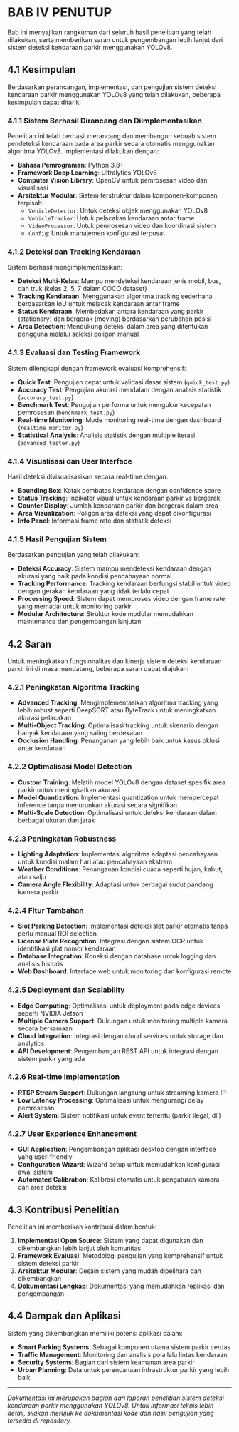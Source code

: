 # BAB IV PENUTUP

Bab ini menyajikan rangkuman dari seluruh hasil penelitian yang telah dilakukan, serta memberikan saran untuk pengembangan lebih lanjut dari sistem deteksi kendaraan parkir menggunakan YOLOv8.

## 4.1 Kesimpulan

Berdasarkan perancangan, implementasi, dan pengujian sistem deteksi kendaraan parkir menggunakan YOLOv8 yang telah dilakukan, beberapa kesimpulan dapat ditarik:

### 4.1.1 Sistem Berhasil Dirancang dan Diimplementasikan

Penelitian ini telah berhasil merancang dan membangun sebuah sistem pendeteksi kendaraan pada area parkir secara otomatis menggunakan algoritma YOLOv8. Implementasi dilakukan dengan:

- **Bahasa Pemrograman**: Python 3.8+
- **Framework Deep Learning**: Ultralytics YOLOv8
- **Computer Vision Library**: OpenCV untuk pemrosesan video dan visualisasi
- **Arsitektur Modular**: Sistem terstruktur dalam komponen-komponen terpisah:
  - `VehicleDetector`: Untuk deteksi objek menggunakan YOLOv8
  - `VehicleTracker`: Untuk pelacakan kendaraan antar frame
  - `VideoProcessor`: Untuk pemrosesan video dan koordinasi sistem
  - `Config`: Untuk manajemen konfigurasi terpusat

### 4.1.2 Deteksi dan Tracking Kendaraan

Sistem berhasil mengimplementasikan:

- **Deteksi Multi-Kelas**: Mampu mendeteksi kendaraan jenis mobil, bus, dan truk (kelas 2, 5, 7 dalam COCO dataset)
- **Tracking Kendaraan**: Menggunakan algoritma tracking sederhana berdasarkan IoU untuk melacak kendaraan antar frame
- **Status Kendaraan**: Membedakan antara kendaraan yang parkir (stationary) dan bergerak (moving) berdasarkan perubahan posisi
- **Area Detection**: Mendukung deteksi dalam area yang ditentukan pengguna melalui seleksi poligon manual

### 4.1.3 Evaluasi dan Testing Framework

Sistem dilengkapi dengan framework evaluasi komprehensif:

- **Quick Test**: Pengujian cepat untuk validasi dasar sistem (`quick_test.py`)
- **Accuracy Test**: Pengujian akurasi mendalam dengan analisis statistik (`accuracy_test.py`)
- **Benchmark Test**: Pengujian performa untuk mengukur kecepatan pemrosesan (`benchmark_test.py`)
- **Real-time Monitoring**: Mode monitoring real-time dengan dashboard (`realtime_monitor.py`)
- **Statistical Analysis**: Analisis statistik dengan multiple iterasi (`advanced_tester.py`)

### 4.1.4 Visualisasi dan User Interface

Hasil deteksi divisualisasikan secara real-time dengan:

- **Bounding Box**: Kotak pembatas kendaraan dengan confidence score
- **Status Tracking**: Indikator visual untuk kendaraan parkir vs bergerak
- **Counter Display**: Jumlah kendaraan parkir dan bergerak dalam area
- **Area Visualization**: Poligon area deteksi yang dapat dikonfigurasi
- **Info Panel**: Informasi frame rate dan statistik deteksi

### 4.1.5 Hasil Pengujian Sistem

Berdasarkan pengujian yang telah dilakukan:

- **Deteksi Accuracy**: Sistem mampu mendeteksi kendaraan dengan akurasi yang baik pada kondisi pencahayaan normal
- **Tracking Performance**: Tracking kendaraan berfungsi stabil untuk video dengan gerakan kendaraan yang tidak terlalu cepat
- **Processing Speed**: Sistem dapat memproses video dengan frame rate yang memadai untuk monitoring parkir
- **Modular Architecture**: Struktur kode modular memudahkan maintenance dan pengembangan lanjutan

## 4.2 Saran

Untuk meningkatkan fungsionalitas dan kinerja sistem deteksi kendaraan parkir ini di masa mendatang, beberapa saran dapat diajukan:

### 4.2.1 Peningkatan Algoritma Tracking

- **Advanced Tracking**: Mengimplementasikan algoritma tracking yang lebih robust seperti DeepSORT atau ByteTrack untuk meningkatkan akurasi pelacakan
- **Multi-Object Tracking**: Optimalisasi tracking untuk skenario dengan banyak kendaraan yang saling berdekatan
- **Occlusion Handling**: Penanganan yang lebih baik untuk kasus oklusi antar kendaraan

### 4.2.2 Optimalisasi Model Detection

- **Custom Training**: Melatih model YOLOv8 dengan dataset spesifik area parkir untuk meningkatkan akurasi
- **Model Quantization**: Implementasi quantization untuk mempercepat inference tanpa menurunkan akurasi secara signifikan
- **Multi-Scale Detection**: Optimalisasi untuk deteksi kendaraan dalam berbagai ukuran dan jarak

### 4.2.3 Peningkatan Robustness

- **Lighting Adaptation**: Implementasi algoritma adaptasi pencahayaan untuk kondisi malam hari atau pencahayaan ekstrem
- **Weather Conditions**: Penanganan kondisi cuaca seperti hujan, kabut, atau salju
- **Camera Angle Flexibility**: Adaptasi untuk berbagai sudut pandang kamera parkir

### 4.2.4 Fitur Tambahan

- **Slot Parking Detection**: Implementasi deteksi slot parkir otomatis tanpa perlu manual ROI selection
- **License Plate Recognition**: Integrasi dengan sistem OCR untuk identifikasi plat nomor kendaraan
- **Database Integration**: Koneksi dengan database untuk logging dan analisis historis
- **Web Dashboard**: Interface web untuk monitoring dan konfigurasi remote

### 4.2.5 Deployment dan Scalability

- **Edge Computing**: Optimalisasi untuk deployment pada edge devices seperti NVIDIA Jetson
- **Multiple Camera Support**: Dukungan untuk monitoring multiple kamera secara bersamaan
- **Cloud Integration**: Integrasi dengan cloud services untuk storage dan analytics
- **API Development**: Pengembangan REST API untuk integrasi dengan sistem parkir yang ada

### 4.2.6 Real-time Implementation

- **RTSP Stream Support**: Dukungan langsung untuk streaming kamera IP
- **Low Latency Processing**: Optimalisasi untuk mengurangi delay pemrosesan
- **Alert System**: Sistem notifikasi untuk event tertentu (parkir ilegal, dll)

### 4.2.7 User Experience Enhancement

- **GUI Application**: Pengembangan aplikasi desktop dengan interface yang user-friendly
- **Configuration Wizard**: Wizard setup untuk memudahkan konfigurasi awal sistem
- **Automated Calibration**: Kalibrasi otomatis untuk pengaturan kamera dan area deteksi

## 4.3 Kontribusi Penelitian

Penelitian ini memberikan kontribusi dalam bentuk:

1. **Implementasi Open Source**: Sistem yang dapat digunakan dan dikembangkan lebih lanjut oleh komunitas
2. **Framework Evaluasi**: Metodologi pengujian yang komprehensif untuk sistem deteksi parkir
3. **Arsitektur Modular**: Desain sistem yang mudah dipelihara dan dikembangkan
4. **Dokumentasi Lengkap**: Dokumentasi yang memudahkan replikasi dan pengembangan

## 4.4 Dampak dan Aplikasi

Sistem yang dikembangkan memiliki potensi aplikasi dalam:

- **Smart Parking Systems**: Sebagai komponen utama sistem parkir cerdas
- **Traffic Management**: Monitoring dan analisis pola lalu lintas kendaraan
- **Security Systems**: Bagian dari sistem keamanan area parkir
- **Urban Planning**: Data untuk perencanaan infrastruktur parkir yang lebih baik

---

*Dokumentasi ini merupakan bagian dari laporan penelitian sistem deteksi kendaraan parkir menggunakan YOLOv8. Untuk informasi teknis lebih detail, silakan merujuk ke dokumentasi kode dan hasil pengujian yang tersedia di repository.*
